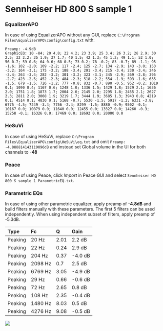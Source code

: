 # Sennheiser HD 800 S sample 1

### EqualizerAPO
In case of using EqualizerAPO without any GUI, replace `C:\Program Files\EqualizerAPO\config\config.txt`
with:
```
Preamp: -4.9dB
GraphicEQ: 10 -84; 20 4.8; 22 4.2; 23 3.9; 25 3.4; 26 3.2; 28 2.9; 30 2.5; 32 2.2; 35 1.9; 37 1.7; 40 1.5; 42 1.3; 45 1.2; 49 1.1; 52 1.0; 56 0.7; 59 0.6; 64 0.6; 68 0.5; 73 0.2; 78 -0.2; 83 -0.7; 89 -1.1; 95 -1.6; 102 -2.0; 109 -2.2; 117 -2.4; 125 -2.7; 134 -2.9; 143 -3.0; 153 -3.2; 164 -3.1; 175 -3.2; 188 -3.4; 201 -3.4; 215 -3.4; 230 -3.4; 246 -3.4; 263 -3.4; 282 -3.2; 301 -3.2; 323 -3.1; 345 -2.9; 369 -2.8; 395 -2.7; 423 -2.5; 452 -2.3; 484 -2.3; 518 -2.2; 554 -1.9; 593 -1.6; 635 -1.5; 679 -1.5; 726 -1.2; 777 -0.8; 832 -0.7; 890 -0.5; 952 -0.2; 1019 0.1; 1090 0.4; 1167 0.6; 1248 1.0; 1336 1.5; 1429 1.8; 1529 2.1; 1636 2.0; 1751 1.8; 1873 1.7; 2004 2.0; 2145 2.0; 2295 1.8; 2455 2.1; 2627 2.3; 2811 2.0; 3008 1.9; 3219 1.7; 3444 1.9; 3685 1.3; 3943 0.8; 4219 0.1; 4514 0.1; 4830 0.1; 5168 -0.7; 5530 -1.5; 5917 -1.2; 6331 -3.8; 6775 -4.5; 7249 -3.4; 7756 -2.4; 8299 -1.5; 8880 -0.9; 9502 -0.1; 10167 0.0; 10879 0.0; 11640 0.0; 12455 0.0; 13327 0.0; 14260 -0.3; 15258 -0.1; 16326 0.0; 17469 0.0; 18692 0.0; 20000 0.0
```

### HeSuVi
In case of using HeSuVi, replace `C:\Program Files\EqualizerAPO\config\HeSuVi\eq.txt` and omit `Preamp:
-4.888814143119096dB` and instead set Global volume in the UI for both channels to **-48**

### Peace
In case of using Peace, click *Import* in Peace GUI and select `Sennheiser HD 800 S sample 1 ParametricEQ.txt`.

### Parametric EQs
In case of using other parametric equalizer, apply preamp of **-4.8dB** and build filters manually
with these parameters. The first 5 filters can be used independently.
When using independent subset of filters, apply preamp of -5.3dB.

| Type    | Fc      |    Q | Gain    |
|:--------|:--------|:-----|:--------|
| Peaking | 20 Hz   | 2.01 | 2.2 dB  |
| Peaking | 22 Hz   | 0.24 | 2.9 dB  |
| Peaking | 204 Hz  | 0.37 | -4.0 dB |
| Peaking | 2098 Hz | 0.7  | 2.5 dB  |
| Peaking | 6769 Hz | 3.05 | -4.9 dB |
| Peaking | 29 Hz   | 0.66 | -0.6 dB |
| Peaking | 72 Hz   | 2.65 | 0.8 dB  |
| Peaking | 108 Hz  | 2.35 | -0.4 dB |
| Peaking | 1480 Hz | 8.03 | 0.5 dB  |
| Peaking | 4276 Hz | 9.08 | -0.5 dB |

![](https://raw.githubusercontent.com/jaakkopasanen/AutoEq/master/results/innerfidelity/sbaf-serious/Sennheiser%20HD%20800%20S%20sample%201/Sennheiser%20HD%20800%20S%20sample%201.png)